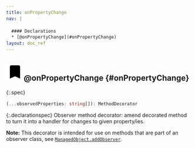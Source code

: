 ```yaml
---
title: onPropertyChange
nav: |

  #### Declarations
  * [@onPropertyChange](#onPropertyChange)
layout: doc_ref
---
```


## ![](/assets/icons/spec-decorator.svg)@onPropertyChange {#onPropertyChange}
{:.spec}

```typescript
(...observedProperties: string[]): MethodDecorator
```
{:.declarationspec}
Observer method decorator: amend decorated method to turn it into a handler for changes to given property/ies.

**Note:** This decorator is intended for use on methods that are part of an observer class, see [`ManagedObject.addObserver`](./ManagedObject#ManagedObject:addObserver).


